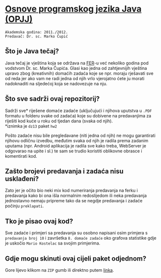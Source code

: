 [Osnove programskog jezika Java (OPJJ)][1]
==================

    Akademska godina: 2011./2012.  
    Predavač: Dr. sc. Marko Čupić


Što je Java tečaj?
--------
Java tečaj je vještina koja se održava na [FER][2]-u već nekoliko godina pod vodstvom Dr. sc. Marka Čupića. Glasi kao jedna
od zahtjevnijih vještina upravo zbog (kreativnih) domaćih zadaća koje se npr. moraju rješavati sve od reda jer ako
vam ne radi jedna od njih vrlo vjerojatno ćete ju morati nadoknaditi na sljedećoj koja se nadovezuje na nju.

Što sve sadrži ovaj repozitorij?
--------
Sadrži sve* riješene domaće zadaće (uključujući i njihova uputstva u `.PDF` formatu u folderu svake od zadaća)
koje su dobivene na predavanjima za riješiti kod kuće u roku od tjedan dana (svaka od njih).  
*iznimka je `dz13` paket `hw2`

Pošto zadaće nisu bile pregledavane (niti jedna od njih) ne mogu garantirati njihovu odličnu izvedbu, međutim svaka
od njih je radila prema zadanim uputama (npr. Android aplikacija je radila sve kako treba, WebServer je odgovarao
na upite i sl.) te sam se trudio koristiti oblikovne obrasce i komentirati kod.

Zašto brojevi predavanja i zadaća nisu usklađeni?
--------
Zato jer je očito bio neki mix kod numeriranja predavanja na ferku i predavanja kako bi ona išla normalnim redoslijedom
ili neka predavanja jednostavno nemaju pripreme tako da se negdje predavanja i zadaće počinju `preklapati`.

Tko je pisao ovaj kod?
--------
Sve zadaće i primjeri sa predavanja su osobno napisani osim primjera s `predavanja broj 10` i
završetka `8. domaće zadaće` oko grafova statistike gdje je uskočio `Mario Kostelac` sa svojim primjerima.

Gdje mogu skinuti ovaj cijeli paket odjednom?
--------
Gore lijevo klikom na `ZIP` gumb ili direktno putem [linka][3].

  [1]: http://www.fer.unizg.hr/predmet/opjj
  [2]: http://www.fer.unizg.hr
  [3]: https://github.com/svenkapudija/fer-opjj-2011-2012/zipball/master